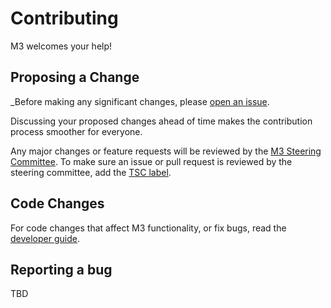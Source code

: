 # Contributing

M3 welcomes your help!

## Proposing a Change

_Before making any significant changes, please
[open an issue](https://github.com/m3db/proposal/issues).

Discussing your proposed changes ahead of time makes the contribution process smoother for everyone.

Any major changes or feature requests will be reviewed by the [M3 Steering Committee](https://github.com/m3db/m3/blob/master/GOVERNANCE.md). To make sure an issue or pull request is reviewed by the steering committee, add the [TSC label](https://github.com/m3db/m3/labels/TSC).

## Code Changes

For code changes that affect M3 functionality, or fix bugs, read the [developer guide](DEVELOPMENT.md).

## Reporting a bug 

TBD 